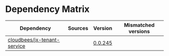 # Dependency Matrix

Dependency | Sources | Version | Mismatched versions
---------- | ------- | ------- | -------------------
[cloudbees/jx-tenant-service](https://github.com/cloudbees/jx-tenant-service) |  | [0.0.245](https://github.com/cloudbees/jx-tenant-service/releases/tag/v0.0.245) | 
